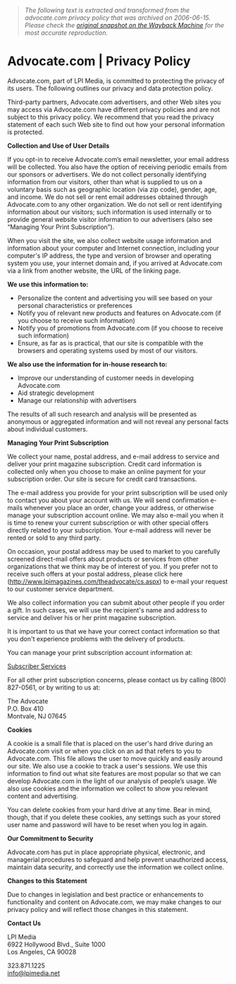 > *The following text is extracted and transformed from the advocate.com privacy policy that was archived on 2006-06-15. Please check the [original snapshot on the Wayback Machine](https://web.archive.org/web/20060615094151id_/http%3A//advocate.com/privacy.asp) for the most accurate reproduction.*

# Advocate.com | Privacy Policy

Advocate.com, part of LPI Media, is committed to protecting the privacy of its users. The following outlines our privacy and data protection policy.

Third-party partners, Advocate.com advertisers, and other Web sites you may access via Advocate.com have different privacy policies and are not subject to this privacy policy. We recommend that you read the privacy statement of each such Web site to find out how your personal information is protected.

**Collection and Use of User Details**

If you opt-in to receive Advocate.com’s email newsletter, your email address will be collected. You also have the option of receiving periodic emails from our sponsors or advertisers. We do not collect personally identifying information from our visitors, other than what is supplied to us on a voluntary basis such as geographic location (via zip code), gender, age, and income. We do not sell or rent email addresses obtained through Advocate.com to any other organization. We do not sell or rent identifying information about our visitors; such information is used internally or to provide general website visitor information to our advertisers (also see “Managing Your Print Subscription”).

When you visit the site, we also collect website usage information and information about your computer and Internet connection, including your computer's IP address, the type and version of browser and operating system you use, your internet domain and, if you arrived at Advocate.com via a link from another website, the URL of the linking page.  
  
**We use this information to:**

  * Personalize the content and advertising you will see based on your personal characteristics or preferences
  * Notify you of relevant new products and features on Advocate.com (if you choose to receive such information)
  * Notify you of promotions from Advocate.com (if you choose to receive such information)
  * Ensure, as far as is practical, that our site is compatible with the browsers and operating systems used by most of our visitors.



  
**We also use the information for in-house research to:**

  * Improve our understanding of customer needs in developing Advocate.com
  * Aid strategic development
  * Manage our relationship with advertisers



  
The results of all such research and analysis will be presented as anonymous or aggregated information and will not reveal any personal facts about individual customers.

**Managing Your Print Subscription**

We collect your name, postal address, and e-mail address to service and deliver your print magazine subscription. Credit card information is collected only when you choose to make an online payment for your subscription order. Our site is secure for credit card transactions.

The e-mail address you provide for your print subscription will be used only to contact you about your account with us. We will send confirmation e-mails whenever you place an order, change your address, or otherwise manage your subscription account online. We may also e-mail you when it is time to renew your current subscription or with other special offers directly related to your subscription. Your e-mail address will never be rented or sold to any third party.

On occasion, your postal address may be used to market to you carefully screened direct-mail offers about products or services from other organizations that we think may be of interest of you. If you prefer not to receive such offers at your postal address, please click here (http://www.lpimagazines.com/theadvocate/cs.aspx) to e-mail your request to our customer service department.

We also collect information you can submit about other people if you order a gift. In such cases, we will use the recipient's name and address to service and deliver his or her print magazine subscription.

It is important to us that we have your correct contact information so that you don't experience problems with the delivery of products.

You can manage your print subscription account information at:

[Subscriber Services](http://www.lpimagazines.com/theadvocate/login.aspx)

For all other print subscription concerns, please contact us by calling (800) 827-0561, or by writing to us at:

The Advocate  
P.O. Box 410  
Montvale, NJ 07645

**Cookies**

A cookie is a small file that is placed on the user's hard drive during an Advocate.com visit or when you click on an ad that refers to you to Advocate.com. This file allows the user to move quickly and easily around our site. We also use a cookie to track a user's sessions. We use this information to find out what site features are most popular so that we can develop Advocate.com in the light of our analysis of people’s usage. We also use cookies and the information we collect to show you relevant content and advertising.

You can delete cookies from your hard drive at any time. Bear in mind, though, that if you delete these cookies, any settings such as your stored user name and password will have to be reset when you log in again.

**Our Commitment to Security**

Advocate.com has put in place appropriate physical, electronic, and managerial procedures to safeguard and help prevent unauthorized access, maintain data security, and correctly use the information we collect online.

**Changes to this Statement**

Due to changes in legislation and best practice or enhancements to functionality and content on Advocate.com, we may make changes to our privacy policy and will reflect those changes in this statement.

**Contact Us**

LPI Media  
6922 Hollywood Blvd., Suite 1000  
Los Angeles, CA 90028

323.871.1225  
[info@lpimedia.net](mailto:info@lpimedia.net)
